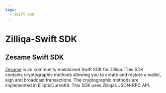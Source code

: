 ```yaml
---
tags:
  - Swift SDK
---
```


# Zilliqa-Swift SDK

## Zesame Swift SDK

[Zesame](https://github.com/OpenZesame/Zesame) is an community maintained Swift SDK for Zilliqa. This SDK contains cryptographic methods allowing you to create and restore a wallet, sign and broadcast transactions. The cryptographic methods are implemented in EllipticCurveKit. This SDK uses Zilliqas JSON-RPC API.
